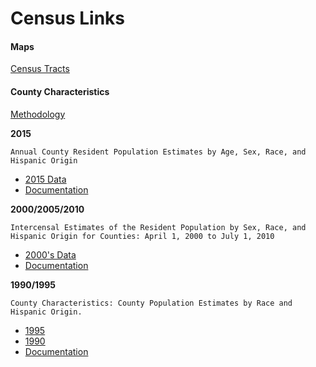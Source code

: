 # Census Links


#### Maps

[Census Tracts](ftp://ftp2.census.gov/geo/tiger/TIGER2014/TRACT/tl_2014_19_tract.zip)


#### County Characteristics

[Methodology](http://www.census.gov/popest/methodology/2015-natstcopr-meth.pdf)

**2015**

`Annual County Resident Population Estimates by Age, Sex, Race, and Hispanic Origin`

- [2015 Data](http://www.census.gov/popest/data/counties/asrh/2015/files/CC-EST2015-ALLDATA-19.csv)
- [Documentation](http://www.census.gov/popest/data/counties/asrh/2015/files/CC-EST2015-ALLDATA.pdf)

**2000/2005/2010**

`Intercensal Estimates of the Resident Population by Sex, Race, and Hispanic Origin for Counties: April 1, 2000 to July 1, 2010`

- [2000's Data](http://www.census.gov/popest/data/intercensal/county/files/CO-EST00INT-SEXRACEHISP.csv)
- [Documentation](http://www.census.gov/popest/data/intercensal/county/files/CO-EST00INT-SEXRACEHISP.pdf)


**1990/1995**

`County Characteristics: County Population Estimates by Race and Hispanic Origin.`

- [1995](http://www.census.gov/popest/data/counties/asrh/1990s/tables/co-99-11/crhia95.txt)
- [1990](http://www.census.gov/popest/data/counties/asrh/1990s/tables/co-99-11/crhiamars.txt)
- [Documentation](http://www.census.gov/popest/methodology/90s-co-meth.txt)
